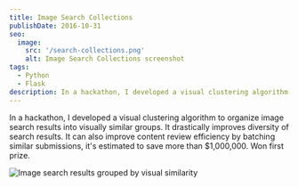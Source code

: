 ```yaml
---
title: Image Search Collections
publishDate: 2016-10-31
seo:
  image:
    src: '/search-collections.png'
    alt: Image Search Collections screenshot
tags:
  - Python
  - Flask
description: In a hackathon, I developed a visual clustering algorithm to organize image search results into visually similar groups.
---
```


In a hackathon, I developed a visual clustering algorithm to organize image search results into visually similar groups. It drastically improves diversity of search results. It can also improve content review efficiency by batching similar submissions, it's estimated to save more than $1,000,000. Won first prize.

![Image search results grouped by visual similarity](/search-collections.png)
